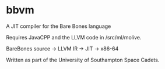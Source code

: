 # bbvm
A JIT compiler for the Bare Bones language

Requires JavaCPP and the LLVM code in /src/ml/molive.

BareBones source -> LLVM IR -> JIT -> x86-64

Written as part of the University of Southampton Space Cadets.
